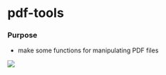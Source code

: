 # pdf-tools

### Purpose
* make some functions for manipulating PDF files

![](https://cdn.dribbble.com/users/20398/screenshots/2788088/lightning4.gif)
